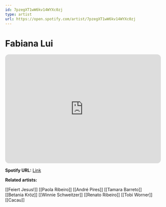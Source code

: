 ```yaml
---
id: 7pzegXT1wW6kv14WYXc0zj
type: artist
url: https://open.spotify.com/artist/7pzegXT1wW6kv14WYXc0zj
---
```

# Fabiana Lui

<iframe style="border-radius:12px" src="https://open.spotify.com/embed/artist/7pzegXT1wW6kv14WYXc0zj" width="100%" height="352" frameBorder="0" allowfullscreen="" allow="autoplay; clipboard-write; encrypted-media; fullscreen; picture-in-picture" loading="lazy"></iframe>

**Spotify URL:** [Link](https://open.spotify.com/artist/7pzegXT1wW6kv14WYXc0zj)

**Related artists:**

[[Feiert Jesus!]]
[[Paola Ribeiro]]
[[André Pires]]
[[Tamara Barreto]]
[[Betania Kröz]]
[[Winnie Schweitzer]]
[[Renato Ribeiro]]
[[Tobi Worner]]
[[Cacau]]
